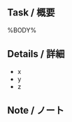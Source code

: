 ## Task / 概要
<!-- Taskの概要 -->
%BODY%

## Details / 詳細
<!-- Taskの詳細 -->
- x
- y
- z

## Note / ノート
<!-- 後続タスクや関連リンクなど -->